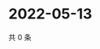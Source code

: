 # 2022-05-13

共 0 条

<!-- BEGIN WEIBO -->
<!-- 最后更新时间 Fri May 13 2022 02:17:39 GMT+0800 (China Standard Time) -->

<!-- END WEIBO -->
